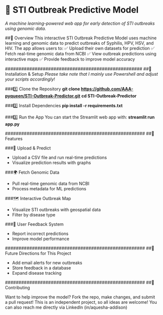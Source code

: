 # 🔬 STI Outbreak Predictive Model
_A machine learning-powered web app for early detection of STI outbreaks using genomic data._

##🚀 Overview
This interactive STI Outbreak Predictive Model uses machine learning and genomic data to predict outbreaks of Syphilis, HPV, HSV, and HIV. The app allows users to:
✅ Upload their own datasets for prediction
✅ Fetch real-time genomic data from NCBI
✅ View outbreak predictions using interactive maps
✅ Provide feedback to improve model accuracy

###################################################
##📂 Installation & Setup
_Please take note that I mainly use Powershell and adjust your scripts accordingly!_

###1️⃣ Clone the Repository
**git clone https://github.com/AAA-pyqueen/STI-Outbreak-Predictor.git**
**cd STI-Outbreak-Predictor**

###2️⃣ Install Dependencies
**pip install -r requirements.txt**

###3️⃣ Run the App
You can start the Streamlit web app with: **streamlit run app.py**

####################################################
##🌟 Features

###📂 Upload & Predict
- Upload a CSV file and run real-time predictions
- Visualize prediction results with graphs

###🌍 Fetch Genomic Data
- Pull real-time genomic data from NCBI
- Process metadata for ML predictions

###🗺 Interactive Outbreak Map
- Visualize STI outbreaks with geospatial data
- Filter by disease type

###📝 User Feedback System
- Report incorrect predictions
- Improve model performance

####################################################
##📌 Future Directions for This Project
- Add email alerts for new outbreaks
- Store feedback in a database
- Expand disease tracking

####################################################
##🤝 Contributing

Want to help improve the model? Fork the repo, make changes, and submit a pull request!
This is an independent project, so all ideas are welcome!
You can also reach me directly via LinkedIn (in/aquesha-addison)